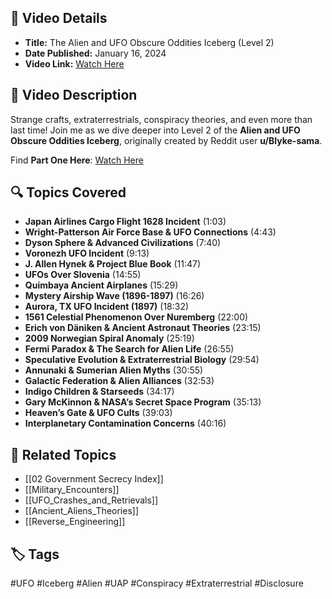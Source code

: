## 🎥 Video Details

- **Title:** The Alien and UFO Obscure Oddities Iceberg (Level 2)
- **Date Published:** January 16, 2024
- **Video Link:** [Watch Here](https://www.youtube.com/watch?v=9FL04mqyZxk)

## 📜 Video Description

Strange crafts, extraterrestrials, conspiracy theories, and even more than last time! Join me as we dive deeper into Level 2 of the **Alien and UFO Obscure Oddities Iceberg**, originally created by Reddit user **u/Blyke-sama**.

Find **Part One Here**: [Watch Here](https://www.youtube.com/watch?v=1en219Vk9K4&t=790s)

## 🔍 Topics Covered

- **Japan Airlines Cargo Flight 1628 Incident** (1:03)
- **Wright-Patterson Air Force Base & UFO Connections** (4:43)
- **Dyson Sphere & Advanced Civilizations** (7:40)
- **Voronezh UFO Incident** (9:13)
- **J. Allen Hynek & Project Blue Book** (11:47)
- **UFOs Over Slovenia** (14:55)
- **Quimbaya Ancient Airplanes** (15:29)
- **Mystery Airship Wave (1896-1897)** (16:26)
- **Aurora, TX UFO Incident (1897)** (18:32)
- **1561 Celestial Phenomenon Over Nuremberg** (22:00)
- **Erich von Däniken & Ancient Astronaut Theories** (23:15)
- **2009 Norwegian Spiral Anomaly** (25:19)
- **Fermi Paradox & The Search for Alien Life** (26:55)
- **Speculative Evolution & Extraterrestrial Biology** (29:54)
- **Annunaki & Sumerian Alien Myths** (30:55)
- **Galactic Federation & Alien Alliances** (32:53)
- **Indigo Children & Starseeds** (34:17)
- **Gary McKinnon & NASA’s Secret Space Program** (35:13)
- **Heaven’s Gate & UFO Cults** (39:03)
- **Interplanetary Contamination Concerns** (40:16)

## 🔗 Related Topics

- [[02 Government Secrecy Index]]
- [[Military_Encounters]]
- [[UFO_Crashes_and_Retrievals]]
- [[Ancient_Aliens_Theories]]
- [[Reverse_Engineering]]

## 🏷 Tags

#UFO #Iceberg #Alien #UAP #Conspiracy #Extraterrestrial #Disclosure